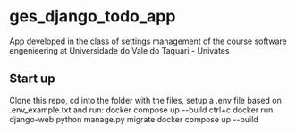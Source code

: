 # ges_django_todo_app
App developed in the class of settings management of the course software engenieering at Universidade do Vale do Taquari - Univates

## Start up
Clone this repo, cd into the folder with the files, setup a .env file based on .env_example.txt and run:
docker compose up --build
ctrl+c
docker run django-web python manage.py migrate
docker compose up --build